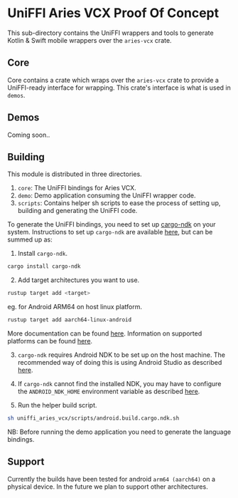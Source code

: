 # UniFFI Aries VCX Proof Of Concept

This sub-directory contains the UniFFI wrappers and tools to generate Kotlin & Swift mobile wrappers over the `aries-vcx` crate.

## Core

Core contains a crate which wraps over the `aries-vcx` crate to provide a UniFFI-ready interface for wrapping. This crate's interface is what is used in `demos`.

## Demos

Coming soon..

## Building

This module is distributed in three directories.

1. `core`: The UniFFI bindings for Aries VCX.
2. `demo`: Demo application consuming the UniFFI wrapper code.
3. `scripts`: Contains helper sh scripts to ease the process of setting up, building and generating the UniFFI code.

To generate the UniFFI bindings, you need to set up [cargo-ndk](https://github.com/bbqsrc/cargo-ndk) on your system. Instructions to set up `cargo-ndk` are available [here](https://github.com/bbqsrc/cargo-ndk#installing), but can be summed up as:

1. Install `cargo-ndk`.

```bash
cargo install cargo-ndk
```

2. Add target architectures you want to use.

```bash
rustup target add <target>
```

eg. for Android ARM64 on host linux platform.

```bash
rustup target add aarch64-linux-android
```

More documentation can be found [here](https://rust-lang.github.io/rustup/cross-compilation.html). Information on supported platforms can be found [here](https://doc.rust-lang.org/nightly/rustc/platform-support.html).

3. `cargo-ndk` requires Android NDK to be set up on the host machine. The recommended way of doing this is using Android Studio as described [here](https://developer.android.com/studio/projects/install-ndk#default-version).

4. If `cargo-ndk` cannot find the installed NDK, you may have to configure the `ANDROID_NDK_HOME` environment variable as described [here](https://github.com/bbqsrc/cargo-ndk#usage).

5. Run the helper build script.

```bash
sh uniffi_aries_vcx/scripts/android.build.cargo.ndk.sh
```

NB: Before running the demo application you need to generate the language bindings.

## Support

Currently the builds have been tested for android `arm64 (aarch64)` on a physical device. In the future we plan to support other architectures.
